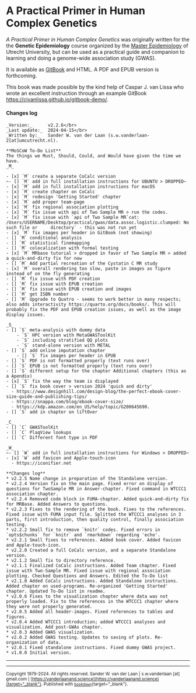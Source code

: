 # A Practical Primer in Human Complex Genetics

_A Practical Primer in Human Complex Genetics_ was originally written for the the **Genetic Epidemiology** course organized by the [Master Epidemiology](https://epidemiology-education.nl) of Utrecht University, but can be used as a practical guide and companion to learning and doing a genome-wide association study (GWAS).

It is available as [GitBook](https://swvanderlaan.github.io//A_Practical_Primer_in_Human_Complex_Genetics/) and HTML. A PDF and EPUB version is forthcoming.

This book was made possible by the kind help of Caspar J. van Lissa who wrote an excellent instruction through an example GitBook https://cjvanlissa.github.io/gitbook-demo/.

#### Changes log
    
    _Version:_      v2.2.6</br>
    _Last update:_  2024-04-15</br>
    _Written by:_   Sander W. van der Laan (s.w.vanderlaan-2[at]umcutrecht.nl).
    
    **MoSCoW To-Do List**
    The things we Must, Should, Could, and Would have given the time we have.
    _M_
    
    - [x] `M` create a separate CoCalc version
    ~- [] `M` add in full installation instructions for UBUNTU > DROPPED~
    - [x] `M` add in full installation instructions for macOS
    - [x] `M` create chapter on CoCalc
    - [x] `M` redesign 'Getting Started' chapter
    - [x] `M` add proper team-page
    - [x] `M` fix regional association plotting
    - [x] `M` fix issue with api of Two Sample MR > run the codes.
    - [x] `M` fix issue with `api of Two Sample MR`cat: /Users/USERNAME/Desktop/practical/gwas/data.assoc.logistic.clumped: No such file or     directory` - this was not run yet
    - [x] `M` fix images per header in GitBook (not showing)
    - [] `M` conditional analysis
    - [] `M` statistical finemapping
    - [] `M` colocalization with formal testing
    - [x] `M` MRbase tutorial > dropped in favor of Two Sample MR > added a quick-and-dirty fix for now
    - [] `M` Add partial recreation of the Cystatin C MR study
    - [x] `M` overall rendering too slow, paste in images as figure instead of on the fly generating
    - [] `M` fix issue with PDF creation
    - [] `M` fix issue with EPUB creation
    - [] `M` fix issue with EPUB creation and images
    - [] `M` get ISBN number
    - [] `M` Upgrade to Quatro - seems to work better in many respects; also adds interactivity https://quarto.org/docs/books/. This will probably fix the PDF and EPUB creation issues, as well as the image display issues.
     
    _S_
    - [] `S` meta-analysis with dummy data
        - `S` HPC version with MetaGWASToolKit
        - `S` including stratified QQ plots
        - `S` stand-alone version with METAL
    - [] `S` add online imputation chapter
        - [] `S` fix images per header in EPUB
    - [] `S` PDF is not formatted properly (text runs over)
    - [] `S` EPUB is not formatted properly (text runs over)
    - [] `S` different setup for the chapter Additional chapters (this as a Apendix)
    - [x] `S` fix the way the team is displayed
    - [] `S` fix book cover > version 2024 'quick and dirty'
      - https://www.designhill.com/design-blog/the-perfect-ebook-cover-size-guide-and-publishing-tips/
      - https://snappa.com/blog/ebook-cover-size/
      - https://kdp.amazon.com/en_US/help/topic/G200645690.
    - [] `S` add in chapter on liftOver
    
    _C_
    - [] `C` GWASToolKit
    - [] `C` PlaqView lookups
    - [] `C` Different font type in PDF
    
    _W_
    ~- [] `W` add in full installation instructions for Windows > DROPPED~
    - [x] `W` add favicon and Apple-touch-icon
      - https://iconifier.net

    **Changes log**
    * v2.2.5 Name change in preparation of the Standalone version.
    * v2.2.4 Version fix on the main page. Fixed error on display of questions for TwoSample MR in Answer-chapter. Fixed command in WTCCC1 association chapter.
    * v2.2.4 Removed code block in FUMA-chapter. Added quick-and-dirty fix for MRBase. Added Answers to questions.
    * v2.2.3 Fixes to the rendering of the book. Fixes to the references. Fixed issue with FUMA input file. Splitted the WTCCC1 analyses in 3 parts, first introduction, then quality control, finally association testing.
    * v2.2.2 Small fix to remove `knitr` codes. Fixed errors in `opts$chunks` for `knitr` and `rmarkdown` regarding 'echo'.
    * v2.2.1 Small fixes to references. Added book cover. Added favicon and Apple-touch-icon.
    * v2.2.0 Created a full CoCalc version, and a separate Standalone version.
    * v2.1.2 Small fix to directory reference.
    * v2.1.1 Finalized CoCalc instructions. Added Team chapter. Fixed issue with Two-Sample MR. Fixed issue with regional association plotting. Checked Questions and Answers. Edited the To-Do list
    * v2.1.0 Added CoCalc instructions. Added Standalone instructions. Added chapter on used-programs. Re-organized 'Getting Started' chapter. Updated To-Do list in readme.
    * v2.0.6 Fixes to the visualization chapter where data was not properly loaded. Fix to the references in the WTCCC1 chapter where they were not properly generated.
    * v2.0.5 Added all header-images. Fixed references to tables and figures.
    * v2.0.4 Added WTCCC1 introduction; added WTCCC1 analyses and visualization. Add post-GWAs chapter.
    * v2.0.3 Added GWAS visualization.
    * v2.0.2 Added GWAS testing. Updates to saving of plots. Re-organization of data.
    * v2.0.1 Fixed standalone instructions. Fixed dummy GWAS project.
    * v1.0.0 Initial version. 

--------------
------
<sup>Copyright 1979-2024. All rights reserved. Sander W. van der Laan | s.w.vanderlaan [at] gmail.com | [https://vanderlaanand.science](https://vanderlaanand.science){target="_blank"}. Published with [`bookdown`](https://bookdown.org/yihui/bookdown/){target="_blank"}.</sup>
